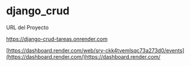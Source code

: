 # django_crud

URL del Proyecto

https://django-crud-tareas.onrender.com


[https://dashboard.render.com/web/srv-ckk4tvemlsqc73a273d0/events](https://dashboard.render.com/)https://dashboard.render.com/







